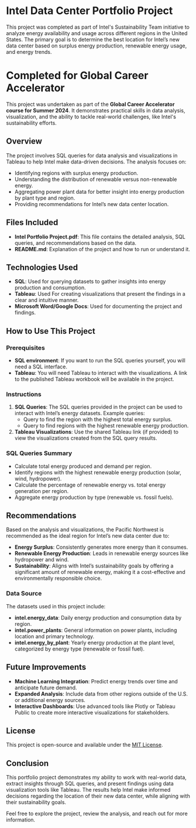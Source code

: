 # Intel Data Center Portfolio Project

This project was completed as part of Intel's Sustainability Team initiative to analyze energy availability and usage across different regions in the United States. The primary goal is to determine the best location for Intel’s new data center based on surplus energy production, renewable energy usage, and energy trends.

# Completed for Global Career Accelerator

This project was undertaken as part of the **Global Career Accelerator course for Summer 2024**. It demonstrates practical skills in data analysis, visualization, and the ability to tackle real-world challenges, like Intel's sustainability efforts.

## Overview

The project involves SQL queries for data analysis and visualizations in Tableau to help Intel make data-driven decisions. The analysis focuses on:
- Identifying regions with surplus energy production.
- Understanding the distribution of renewable versus non-renewable energy.
- Aggregating power plant data for better insight into energy production by plant type and region.
- Providing recommendations for Intel’s new data center location.

## Files Included

- **Intel Portfolio Project.pdf**: This file contains the detailed analysis, SQL queries, and recommendations based on the data.
- **README.md**: Explanation of the project and how to run or understand it.

## Technologies Used

- **SQL**: Used for querying datasets to gather insights into energy production and consumption.
- **Tableau**: Used For creating visualizations that present the findings in a clear and intuitive manner.
- **Microsoft Word/Google Docs**: Used for documenting the project and findings.

## How to Use This Project

### Prerequisites
- **SQL environment**: If you want to run the SQL queries yourself, you will need a SQL interface.
- **Tableau**: You will need Tableau to interact with the visualizations. A link to the published Tableau workbook will be available in the project.

### Instructions

1. **SQL Queries**: The SQL queries provided in the project can be used to interact with Intel’s energy datasets. Example queries:
   - Query to find the region with the highest total energy surplus.
   - Query to find regions with the highest renewable energy production.
2. **Tableau Visualizations**: Use the shared Tableau link (if provided) to view the visualizations created from the SQL query results.

### SQL Queries Summary
- Calculate total energy produced and demand per region.
- Identify regions with the highest renewable energy production (solar, wind, hydropower).
- Calculate the percentage of renewable energy vs. total energy generation per region.
- Aggregate energy production by type (renewable vs. fossil fuels).

## Recommendations

Based on the analysis and visualizations, the Pacific Northwest is recommended as the ideal region for Intel’s new data center due to:
- **Energy Surplus**: Consistently generates more energy than it consumes.
- **Renewable Energy Production**: Leads in renewable energy sources like hydropower and wind.
- **Sustainability**: Aligns with Intel’s sustainability goals by offering a significant amount of renewable energy, making it a cost-effective and environmentally responsible choice.

### Data Source

The datasets used in this project include:
- **intel.energy_data**: Daily energy production and consumption data by region.
- **intel.power_plants**: General information on power plants, including location and primary technology.
- **intel.energy_by_plant**: Yearly energy production at the plant level, categorized by energy type (renewable or fossil fuel).

## Future Improvements

- **Machine Learning Integration**: Predict energy trends over time and anticipate future demand.
- **Expanded Analysis**: Include data from other regions outside of the U.S. or additional energy sources.
- **Interactive Dashboards**: Use advanced tools like Plotly or Tableau Public to create more interactive visualizations for stakeholders.

## License

This project is open-source and available under the [MIT License](LICENSE).

## Conclusion

This portfolio project demonstrates my ability to work with real-world data, extract insights through SQL queries, and present findings using data visualization tools like Tableau. The results help Intel make informed decisions regarding the location of their new data center, while aligning with their sustainability goals.

Feel free to explore the project, review the analysis, and reach out for more information.
